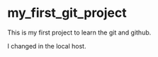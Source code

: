 # my_first_git_project
This is my first project to learn the git and github.


I changed in the local host. 